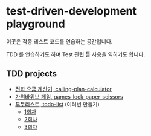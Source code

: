 # test-driven-development playground

이곳은 각종 테스트 코드를 연습하는 공간입니다.

TDD 를 연습하기도 하며 Test 관련 툴 사용을 익히기도 합니다.

## TDD projects

- [전화 요금 계산기, calling-plan-calculator](#)
- [가위바위보 게임, games-lock-paper-scissors](https://github.com/my-research/test-driven-development/tree/master/games-lock-paper-scissors)
- [투두리스트, todo-list](https://github.com/my-research/test-driven-development/tree/master/todo-list) (여러번 만들기)
  - [1회차](https://github.com/my-research/test-driven-development/tree/master/todo-list/todo-1)
  - [2회차](https://github.com/my-research/test-driven-development/tree/master/todo-list/todo-2)
  - [3회차](#)


